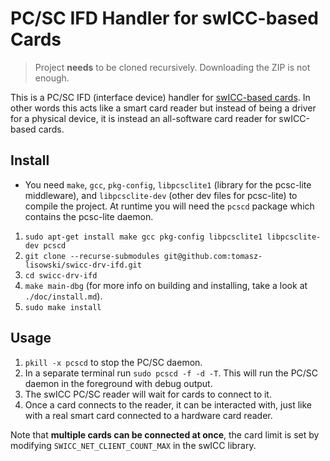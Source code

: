 # PC/SC IFD Handler for swICC-based Cards

> Project **needs** to be cloned recursively. Downloading the ZIP is not enough.

This is a PC/SC IFD (interface device) handler for [swICC-based cards](https://github.com/tomasz-lisowski/swicc). In other words this acts like a smart card reader but instead of being a driver for a physical device, it is instead an all-software card reader for swICC-based cards.

## Install
- You need `make`, `gcc`, `pkg-config`, `libpcsclite1` (library for the pcsc-lite middleware), and `libpcsclite-dev` (other dev files for pcsc-lite) to compile the project. At runtime you will need the `pcscd` package which contains the pcsc-lite daemon.
1. `sudo apt-get install make gcc pkg-config libpcsclite1 libpcsclite-dev pcscd`
2. `git clone --recurse-submodules git@github.com:tomasz-lisowski/swicc-drv-ifd.git`
3. `cd swicc-drv-ifd`
4. `make main-dbg` (for more info on building and installing, take a look at `./doc/install.md`).
5. `sudo make install`

## Usage
1. `pkill -x pcscd` to stop the PC/SC daemon.
2. In a separate terminal run `sudo pcscd -f -d -T`. This will run the PC/SC daemon in the foreground with debug output.
3. The swICC PC/SC reader will wait for cards to connect to it.
4. Once a card connects to the reader, it can be interacted with, just like with a real smart card connected to a hardware card reader.

Note that **multiple cards can be connected at once**, the card limit is set by modifying `SWICC_NET_CLIENT_COUNT_MAX` in the swICC library.
